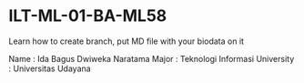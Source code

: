 # ILT-ML-01-BA-ML58
Learn how to create branch, put MD file with your biodata on it

Name : Ida Bagus Dwiweka Naratama
Major : Teknologi Informasi
University : Universitas Udayana
